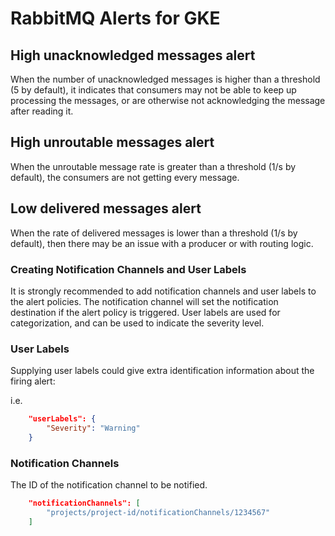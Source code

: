 # RabbitMQ Alerts for GKE

## High unacknowledged messages alert
When the number of unacknowledged messages is higher than a threshold (5 by default), it indicates that consumers may not be able to keep up processing the messages, or are otherwise not acknowledging the message after reading it.

## High unroutable messages alert
When the unroutable message rate is greater than a threshold (1/s by default), the consumers are not getting every message.

## Low delivered messages alert
When the rate of delivered messages is lower than a threshold (1/s by default), then there may be an issue with a producer or with routing logic.

### Creating Notification Channels and User Labels

It is strongly recommended to add notification channels and user labels to the alert policies. The notification channel will set the notification destination if the alert policy is triggered. User labels are used for categorization, and can be used to indicate the severity level.

### User Labels

Supplying user labels could give extra identification information about the firing alert:

i.e.

```json
    "userLabels": {
        "Severity": "Warning"
    }
```

### Notification Channels

The ID of the notification channel to be notified.

```json
    "notificationChannels": [
        "projects/project-id/notificationChannels/1234567"
    ]
```
